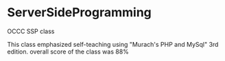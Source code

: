 # ServerSideProgramming
OCCC SSP class

This class emphasized self-teaching using "Murach's PHP and MySql" 3rd edition.
overall score of the class was 88%
